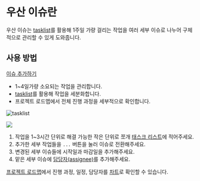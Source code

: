 # 우산 이슈란

우산 이슈는 [tasklist]를 활용해 1주일 가량 걸리는 작업을 여러 세부 이슈로 나누어 구체적으로 관리할 수 있게 도와줍니다.

## 사용 방법

[이슈 추가하기](https://github.com/jiphyeonjeon-42/backend/issues/new/choose)

- 1~4일가량 소요되는 작업을 관리합니다.
- [tasklist]를 활용해 작업을 세분화합니다.
- 프로젝트 로드맵에서 전체 진행 과정을 세부적으로 확인합니다.

![tasklist](https://github.com/jiphyeonjeon-42/backend/assets/54838975/46d46bb2-7b90-4b94-b300-1760aa9590a1)

[![](https://github.com/jiphyeonjeon-42/backend/assets/54838975/cdc2964e-a9df-41e4-a3c9-55e0b908a806)][로드맵]

1. 작업을 1~3시간 단위로 해결 가능한 작은 단위로 쪼개 [태스크 리스트][tasklist]에 적어주세요.
2. 추가한 세부 작업들을 `...` 버튼을 눌러 이슈로 전환해주세요.
3. 변경된 세부 이슈들에 시작일과 마감일을 추가해주세요.
4. 맡은 세부 이슈에 [담당자(assignee)][담당자]를 추가해주세요.

[프로젝트 로드맵][로드맵]에서 진행 과정, 일정, 담당자를 [차트][블로그]로 확인할 수 있습니다.

[로드맵]: https://github.com/orgs/jiphyeonjeon-42/projects/8?query=is%3Aopen+sort%3Aupdated-desc
[블로그]: https://github.blog/changelog/2023-01-31-roadmap-in-projects-public-beta/
[담당자]: https://docs.github.com/ko/issues/tracking-your-work-with-issues/assigning-issues-and-pull-requests-to-other-github-users
[tasklist]: https://docs.github.com/ko/issues/managing-your-tasks-with-tasklists/creating-a-tasklist
